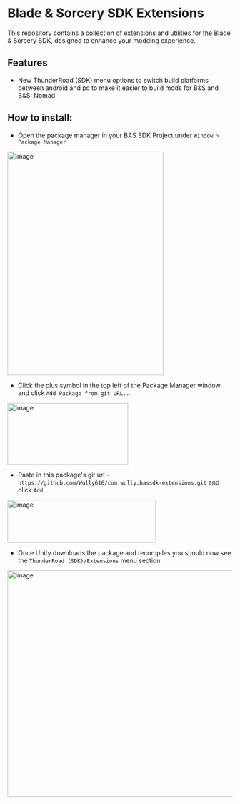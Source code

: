 ﻿# Blade & Sorcery SDK Extensions

This repository contains a collection of extensions and utilities for the Blade & Sorcery SDK, designed to enhance your modding experience.

## Features
- New ThunderRoad (SDK) menu options to switch build platforms between android and pc to make it easier to build mods for B&S and B&S: Nomad

## How to install:
- Open the package manager in your BAS SDK Project under `Window > Package Manager`
<img width="349" height="501" alt="image" src="https://github.com/user-attachments/assets/9ca8a45d-1176-458b-8387-6fdbe978d008" />

- Click the plus symbol in the top left of the Package Manager window and click `Add Package from git URL...`
<img width="270" height="138" alt="image" src="https://github.com/user-attachments/assets/9b761bc4-cfb7-4e2f-9171-fcdbc7cffce1" />

- Paste in this package's git url - `https://github.com/Wully616/com.wully.bassdk-extensions.git` and click `Add`
<img width="332" height="96" alt="image" src="https://github.com/user-attachments/assets/755a16a0-f46c-43f1-99df-580321d54d26" />

- Once Unity downloads the package and recompiles you should now see the `ThunderRoad (SDK)/Extensions` menu section

<img width="1172" height="507" alt="image" src="https://github.com/user-attachments/assets/2ce3cdb0-88af-4bd1-b75d-afc7f4b2ce09" />
